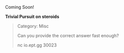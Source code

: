 Coming Soon!

**Trivial Pursuit on steroids**

> Category: Misc
>
> Can you provide the correct answer fast enough?
> 
> nc io.ept.gg 30023
